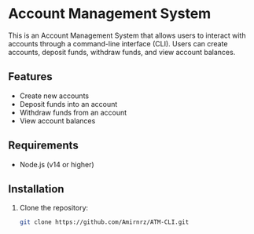 # Account Management System

This is an Account Management System that allows users to interact with accounts through a command-line interface (CLI). Users can create accounts, deposit funds, withdraw funds, and view account balances.

## Features

- Create new accounts
- Deposit funds into an account
- Withdraw funds from an account
- View account balances

## Requirements

- Node.js (v14 or higher)

## Installation

1. Clone the repository:

   ```bash
   git clone https://github.com/Amirnrz/ATM-CLI.git
